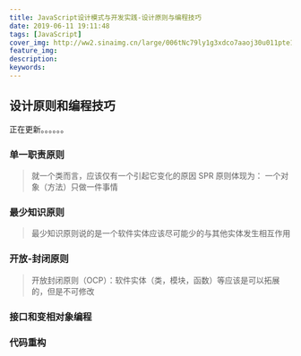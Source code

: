 ```yaml
---
title: JavaScript设计模式与开发实践-设计原则与编程技巧
date: 2019-06-11 19:11:48
tags: [JavaScript]
cover_img: http://ww2.sinaimg.cn/large/006tNc79ly1g3xdco7aaoj30u011pte1.jpg
feature_img:
description:
keywords:
---
```


## 设计原则和编程技巧

正在更新。。。。。。

### 单一职责原则

> 就一个类而言，应该仅有一个引起它变化的原因
> SPR 原则体现为： 一个对象（方法）只做一件事情

### 最少知识原则

> 最少知识原则说的是一个软件实体应该尽可能少的与其他实体发生相互作用

### 开放-封闭原则

> 开放封闭原则（OCP）：软件实体（类，模块，函数）等应该是可以拓展的，但是不可修改

### 接口和变相对象编程

### 代码重构
